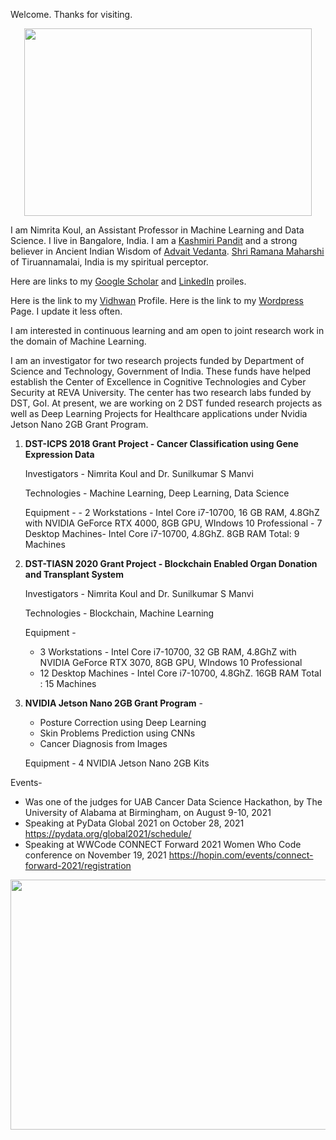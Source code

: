 Welcome. Thanks for visiting. 


<p align="center">
  <img width="460" height="300" src="https://abrainyquote.com/wp-content/uploads/2020/03/winter.jpg">
</p>


I am Nimrita Koul, an Assistant Professor in Machine Learning and Data Science. I live in Bangalore, India.
I am a [Kashmiri Pandit](https://en.wikipedia.org/wiki/Exodus_of_Kashmiri_Hindus) and a strong believer in Ancient Indian Wisdom of [Advait Vedanta](https://www.advaita-vedanta.org/avhp/). [Shri Ramana Maharshi](https://www.sriramanamaharshi.org/) of Tiruannamalai, India is my spiritual perceptor.

Here are links to my [Google Scholar](https://scholar.google.co.in/citations?user=lD_Ce2gAAAAJ&hl=en) and [LinkedIn](https://www.linkedin.com/in/nimritakoul/) proiles.

Here is the link to my [Vidhwan](https://vidwan.inflibnet.ac.in/profile/115748) Profile.
Here is the link to my [Wordpress](https://wordpress.com/stats/day/nimritakoulblog.wordpress.com) Page. I update it less often.

I am interested in continuous learning and am open to joint research work in the domain of Machine Learning. 

I am an investigator for two research projects funded by Department of Science and Technology, Government of India. These funds have helped establish the Center of Excellence in Cognitive Technologies and Cyber Security at REVA University. The center has two research labs funded by DST, GoI. At present, we are working on 2 DST funded research projects as well as Deep Learning Projects for Healthcare applications under Nvidia Jetson Nano 2GB Grant Program.

1. **DST-ICPS 2018 Grant Project - Cancer Classification using Gene Expression Data**

      Investigators - Nimrita Koul and Dr. Sunilkumar S Manvi
      
      Technologies - Machine Learning, Deep Learning, Data Science
      
      Equipment - 
        - 2 Workstations - Intel Core i7-10700, 16 GB RAM, 4.8GhZ with NVIDIA GeForce RTX 4000, 8GB GPU, WIndows 10 Professional
        - 7 Desktop Machines- Intel Core i7-10700, 4.8GhZ. 8GB RAM
        Total:  9 Machines
        
2. **DST-TIASN 2020 Grant Project - Blockchain Enabled Organ Donation and Transplant System**

      Investigators - Nimrita Koul and Dr. Sunilkumar S Manvi
      
      Technologies - Blockchain, Machine Learning
      
      Equipment - 
      - 3 Workstations - Intel Core i7-10700, 32 GB RAM, 4.8GhZ with NVIDIA GeForce RTX 3070,  8GB GPU, WIndows 10 Professional
      - 12 Desktop Machines - Intel Core i7-10700, 4.8GhZ. 16GB RAM
      Total : 15 Machines
      
3. **NVIDIA Jetson Nano 2GB Grant Program** -

    - Posture Correction using Deep Learning
    - Skin Problems Prediction using CNNs
    - Cancer Diagnosis from Images
    
    Equipment - 4 NVIDIA Jetson Nano 2GB Kits


Events-
- Was one of the judges for UAB Cancer Data Science Hackathon, by The University of Alabama at Birmingham, on August 9-10, 2021
- Speaking at PyData Global 2021 on October 28, 2021
     https://pydata.org/global2021/schedule/
- Speaking at WWCode CONNECT Forward 2021 Women Who Code conference on November 19, 2021
     https://hopin.com/events/connect-forward-2021/registration

<p align="center">
  <img width="560" height="400" src="https://github.com/NimritaKoul/nimritakoul.github.io/blob/gh-pages/womenwhocodespeakercard.png?raw=true">
</p>
